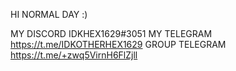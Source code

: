 HI NORMAL DAY :)

MY DISCORD IDKHEX1629#3051
MY TELEGRAM https://t.me/IDKOTHERHEX1629
GROUP TELEGRAM https://t.me/+zwq5VirnH6FlZjll

